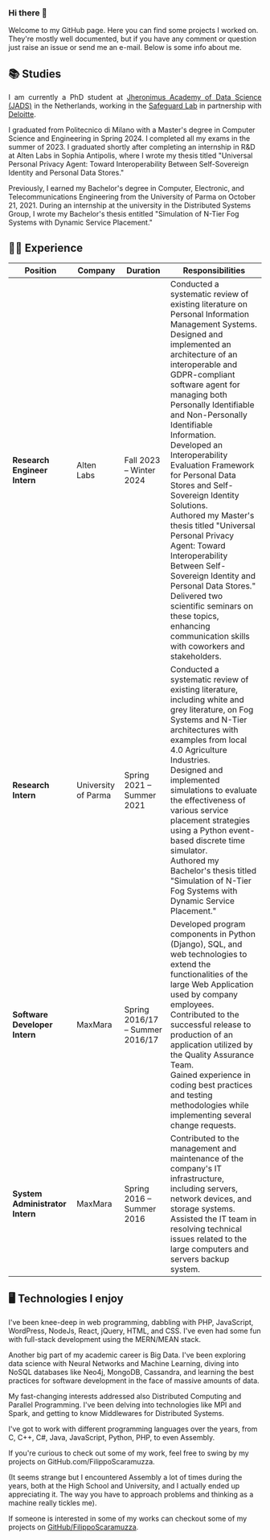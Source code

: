 ### Hi there 👋
Welcome to my GitHub page. Here you can find some projects I worked on. They're mostly well documented, but if you have any comment or question just raise an issue or send me an e-mail. 
Below is some info about me. 

<h2>📚 Studies</h2>
<p style="text-align: justify;">
I am currently a PhD student at <a href="https://www.jads.nl/">Jheronimus Academy of Data Science (JADS)</a> in the Netherlands, working in the <a href="https://www.jads.nl/research-labs-safeguard/">Safeguard Lab</a> in partnership with <a href="https://www.deloitte.com/global/en.html?icid=site_selector_global">Deloitte</a>.

I graduated from Politecnico di Milano with a Master's degree in Computer Science and Engineering in Spring 2024. I completed all my exams in the summer of 2023. I graduated shortly after completing an internship in R&D at Alten Labs in Sophia Antipolis, where I wrote my thesis titled "Universal Personal Privacy Agent: Toward Interoperability Between Self-Sovereign Identity and Personal Data Stores."

Previously, I earned my Bachelor's degree in Computer, Electronic, and Telecommunications Engineering from the University of Parma on October 21, 2021. During an internship at the university in the Distributed Systems Group, I wrote my Bachelor's thesis entitled "Simulation of N-Tier Fog Systems with Dynamic Service Placement."
</p>

<h2>👨‍💻 Experience</h2>

| Position                      | Company           | Duration                  | Responsibilities |
|-------------------------------|-------------------|---------------------------|------------------|
| **Research Engineer Intern**  | Alten Labs        | Fall 2023 – Winter 2024   | Conducted a systematic review of existing literature on Personal Information Management Systems.<br>Designed and implemented an architecture of an interoperable and GDPR-compliant software agent for managing both Personally Identifiable and Non-Personally Identifiable Information.<br>Developed an Interoperability Evaluation Framework for Personal Data Stores and Self-Sovereign Identity Solutions.<br>Authored my Master's thesis titled "Universal Personal Privacy Agent: Toward Interoperability Between Self-Sovereign Identity and Personal Data Stores."<br>Delivered two scientific seminars on these topics, enhancing communication skills with coworkers and stakeholders. |
| **Research Intern**           | University of Parma| Spring 2021 – Summer 2021 | Conducted a systematic review of existing literature, including white and grey literature, on Fog Systems and N-Tier architectures with examples from local 4.0 Agriculture Industries.<br>Designed and implemented simulations to evaluate the effectiveness of various service placement strategies using a Python event-based discrete time simulator.<br>Authored my Bachelor's thesis titled "Simulation of N-Tier Fog Systems with Dynamic Service Placement." |
| **Software Developer Intern** | MaxMara           | Spring 2016/17 – Summer 2016/17 | Developed program components in Python (Django), SQL, and web technologies to extend the functionalities of the large Web Application used by company employees.<br>Contributed to the successful release to production of an application utilized by the Quality Assurance Team.<br>Gained experience in coding best practices and testing methodologies while implementing several change requests. |
| **System Administrator Intern**| MaxMara           | Spring 2016 – Summer 2016 | Contributed to the management and maintenance of the company's IT infrastructure, including servers, network devices, and storage systems.<br>Assisted the IT team in resolving technical issues related to the large computers and servers backup system. |


<h2>🖥️ Technologies I enjoy</h2>
I've been knee-deep in web programming, dabbling with PHP, JavaScript, WordPress, NodeJs, React, jQuery, HTML, and CSS. I've even had some fun with full-stack development using the MERN/MEAN stack.

Another big part of my academic career is Big Data. I've been exploring data science with Neural Networks and Machine Learning, diving into NoSQL databases like Neo4j, MongoDB, Cassandra, and learning the best practices for software development in the face of massive amounts of data.

My fast-changing interests addressed also Distributed Computing and Parallel Programming. I've been delving into technologies like MPI and Spark, and getting to know Middlewares for Distributed Systems.

I've got to work with different programming languages over the years, from C, C++, C#, Java, JavaScript, Python, PHP, to even Assembly.

If you're curious to check out some of my work, feel free to swing by my projects on GitHub.com/FilippoScaramuzza.

(It seems strange but I encountered Assembly a lot of times during the years, both at the High School and University, and I actually ended up appreciating it. The way you have to approach problems and thinking as a machine really tickles me).

If someone is interested in some of my works can checkout some of my projects on <a href="https://github.com/FilippoScaramuzza">GitHub/FilippoScaramuzza</a>.
